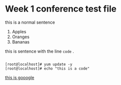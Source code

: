 # Week 1 conference test file

this is a normal sentence

1. Apples
1. Oranges
1. Bananas

this is sentence with the line `code` .

```

[root@localhost]# yum update -y
[root@localhost]# echo "this is a code"
```

[this is gooogle](https://google.com)
